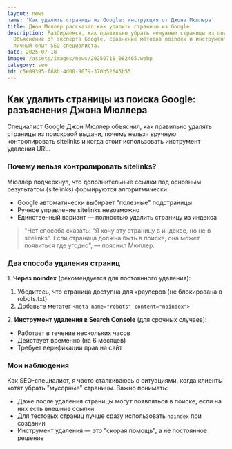 ```yaml
---
layout: news
name: 'Как удалить страницы из Google: инструкция от Джона Мюллера'
title: Джон Мюллер рассказал как удалить страницы из Google
description: Разбираемся, как правильно убрать ненужные страницы из поиска Google.
  Объяснение от эксперта Google, сравнение методов noindex и инструмента удаления,
  личный опыт SEO-специалиста.
date: 2025-07-18
image: /assets/images/news/20250718_082405.webp
category: seo
id: c5e09395-f88b-4d00-9079-370b52645b55
---
```






<h2>Как удалить страницы из поиска Google: разъяснения Джона Мюллера</h2>
<p>Специалист Google Джон Мюллер объяснил, как правильно удалять страницы из поисковой выдачи, почему нельзя вручную контролировать sitelinks и когда стоит использовать инструмент удаления URL.</p>

<h3>Почему нельзя контролировать sitelinks?</h3>
<p>Мюллер подчеркнул, что дополнительные ссылки под основным результатом (sitelinks) формируются алгоритмически:</p>
<ul>
<li>Google автоматически выбирает "полезные" подстраницы</li>
<li>Ручное управление sitelinks невозможно</li>
<li>Единственный вариант — полностью удалить страницу из индекса</li>
</ul>

<blockquote class="google-quote">
"Нет способа сказать: "Я хочу эту страницу в индексе, но не в sitelinks". Если страница должна быть в поиске, она может появиться где угодно", — пояснил Мюллер.
</blockquote>

<h3>Два способа удаления страниц</h3>
<p>1. <strong>Через noindex</strong> (рекомендуется для постоянного удаления):</p>
<ol>
<li>Убедитесь, что страница доступна для краулеров (не блокирована в robots.txt)</li>
<li>Добавьте метатег <code>&lt;meta name="robots" content="noindex"&gt;</code></li>
</ol>

<p>2. <strong>Инструмент удаления в Search Console</strong> (для срочных случаев):</p>
<ul>
<li>Работает в течение нескольких часов</li>
<li>Действует временно (на 6 месяцев)</li>
<li>Требует верификации прав на сайт</li>
</ul>

<h3>Мои наблюдения</h3>
<p>Как SEO-специалист, я часто сталкиваюсь с ситуациями, когда клиенты хотят убрать "мусорные" страницы. Важно понимать:</p>
<ul>
<li>Даже после удаления страницы могут появляться в поиске, если на них есть внешние ссылки</li>
<li>Для тестовых страниц лучше сразу использовать <code>noindex</code> при создании</li>
<li>Инструмент удаления — это "скорая помощь", а не постоянное решение</li>
</ul>

